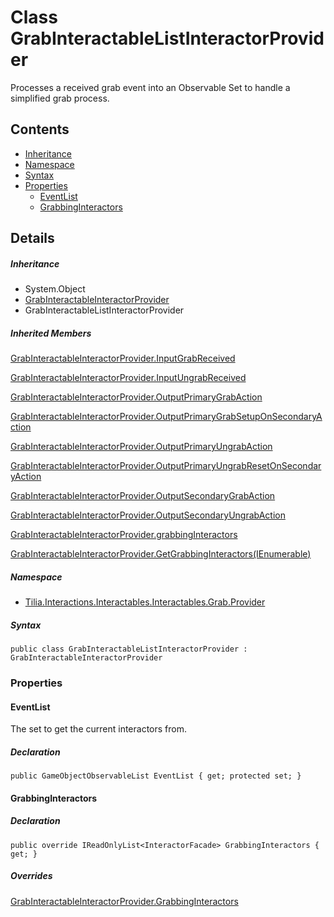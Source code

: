# Class GrabInteractableListInteractorProvider

Processes a received grab event into an Observable Set to handle a simplified grab process.

## Contents

* [Inheritance]
* [Namespace]
* [Syntax]
* [Properties]
  * [EventList]
  * [GrabbingInteractors]

## Details

##### Inheritance

* System.Object
* [GrabInteractableInteractorProvider]
* GrabInteractableListInteractorProvider

##### Inherited Members

[GrabInteractableInteractorProvider.InputGrabReceived]

[GrabInteractableInteractorProvider.InputUngrabReceived]

[GrabInteractableInteractorProvider.OutputPrimaryGrabAction]

[GrabInteractableInteractorProvider.OutputPrimaryGrabSetupOnSecondaryAction]

[GrabInteractableInteractorProvider.OutputPrimaryUngrabAction]

[GrabInteractableInteractorProvider.OutputPrimaryUngrabResetOnSecondaryAction]

[GrabInteractableInteractorProvider.OutputSecondaryGrabAction]

[GrabInteractableInteractorProvider.OutputSecondaryUngrabAction]

[GrabInteractableInteractorProvider.grabbingInteractors]

[GrabInteractableInteractorProvider.GetGrabbingInteractors(IEnumerable<GameObject>)]

##### Namespace

* [Tilia.Interactions.Interactables.Interactables.Grab.Provider]

##### Syntax

```
public class GrabInteractableListInteractorProvider : GrabInteractableInteractorProvider
```

### Properties

#### EventList

The set to get the current interactors from.

##### Declaration

```
public GameObjectObservableList EventList { get; protected set; }
```

#### GrabbingInteractors

##### Declaration

```
public override IReadOnlyList<InteractorFacade> GrabbingInteractors { get; }
```

##### Overrides

[GrabInteractableInteractorProvider.GrabbingInteractors]

[GrabInteractableInteractorProvider]: GrabInteractableInteractorProvider.md
[GrabInteractableInteractorProvider.InputGrabReceived]: GrabInteractableInteractorProvider.md#Tilia_Interactions_Interactables_Interactables_Grab_Provider_GrabInteractableInteractorProvider_InputGrabReceived
[GrabInteractableInteractorProvider.InputUngrabReceived]: GrabInteractableInteractorProvider.md#Tilia_Interactions_Interactables_Interactables_Grab_Provider_GrabInteractableInteractorProvider_InputUngrabReceived
[GrabInteractableInteractorProvider.OutputPrimaryGrabAction]: GrabInteractableInteractorProvider.md#Tilia_Interactions_Interactables_Interactables_Grab_Provider_GrabInteractableInteractorProvider_OutputPrimaryGrabAction
[GrabInteractableInteractorProvider.OutputPrimaryGrabSetupOnSecondaryAction]: GrabInteractableInteractorProvider.md#Tilia_Interactions_Interactables_Interactables_Grab_Provider_GrabInteractableInteractorProvider_OutputPrimaryGrabSetupOnSecondaryAction
[GrabInteractableInteractorProvider.OutputPrimaryUngrabAction]: GrabInteractableInteractorProvider.md#Tilia_Interactions_Interactables_Interactables_Grab_Provider_GrabInteractableInteractorProvider_OutputPrimaryUngrabAction
[GrabInteractableInteractorProvider.OutputPrimaryUngrabResetOnSecondaryAction]: GrabInteractableInteractorProvider.md#Tilia_Interactions_Interactables_Interactables_Grab_Provider_GrabInteractableInteractorProvider_OutputPrimaryUngrabResetOnSecondaryAction
[GrabInteractableInteractorProvider.OutputSecondaryGrabAction]: GrabInteractableInteractorProvider.md#Tilia_Interactions_Interactables_Interactables_Grab_Provider_GrabInteractableInteractorProvider_OutputSecondaryGrabAction
[GrabInteractableInteractorProvider.OutputSecondaryUngrabAction]: GrabInteractableInteractorProvider.md#Tilia_Interactions_Interactables_Interactables_Grab_Provider_GrabInteractableInteractorProvider_OutputSecondaryUngrabAction
[GrabInteractableInteractorProvider.grabbingInteractors]: GrabInteractableInteractorProvider.md#Tilia_Interactions_Interactables_Interactables_Grab_Provider_GrabInteractableInteractorProvider_grabbingInteractors
[GrabInteractableInteractorProvider.GetGrabbingInteractors(IEnumerable<GameObject>)]: GrabInteractableInteractorProvider.md#Tilia_Interactions_Interactables_Interactables_Grab_Provider_GrabInteractableInteractorProvider_GetGrabbingInteractors_System_Collections_Generic_IEnumerable_GameObject__
[Tilia.Interactions.Interactables.Interactables.Grab.Provider]: README.md
[InteractorFacade]: ../../../Interactors/InteractorFacade.md
[GrabInteractableInteractorProvider.GrabbingInteractors]: GrabInteractableInteractorProvider.md#Tilia_Interactions_Interactables_Interactables_Grab_Provider_GrabInteractableInteractorProvider_GrabbingInteractors
[Inheritance]: #Inheritance
[Namespace]: #Namespace
[Syntax]: #Syntax
[Properties]: #Properties
[EventList]: #EventList
[GrabbingInteractors]: #GrabbingInteractors

